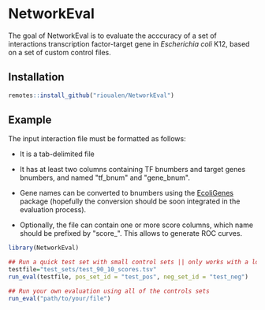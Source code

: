 # NetworkEval

The goal of NetworkEval is to evaluate the acccuracy of a set of interactions transcription factor-target gene in *Escherichia coli* K12, based on a set of custom control files.

## Installation

``` r
remotes::install_github("rioualen/NetworkEval")
```

 
## Example

The input interaction file must be formatted as follows:

* It is a tab-delimited file

* It has at least two columns containing TF bnumbers and target genes bnumbers, and named "tf_bnum" and "gene_bnum".

* Gene names can be converted to bnumbers using the [EcoliGenes](https://github.com/rioualen/EcoliGenes) package (hopefully the conversion should be soon integrated in the evaluation process).

* Optionally, the file can contain one or more score columns, which name should be prefixed by "score_". This allows to generate ROC curves.


``` r
library(NetworkEval)

## Run a quick test set with small control sets || only works with a locally downloaded copy of the package - to be fixed
testfile="test_sets/test_90_10_scores.tsv"
run_eval(testfile, pos_set_id = "test_pos", neg_set_id = "test_neg")

## Run your own evaluation using all of the controls sets
run_eval("path/to/your/file")
```

